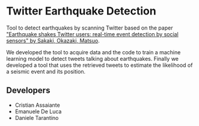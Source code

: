 # Twitter Earthquake Detection

Tool to detect earthquakes by scanning Twitter based on the paper ["Earthquake shakes Twitter users: real-time event detection by social sensors" by Sakaki, Okazaki, Matsuo](https://dl.acm.org/doi/10.1145/1772690.1772777).

We developed the tool to acquire data and the code to train a machine learning model to detect tweets talking about earthquakes. Finally we developed a tool that uses the retrieved tweets to estimate the likelihood of a seismic event and its position.



## Developers
- Cristian Assaiante
- Emanuele De Luca
- Daniele Tarantino
